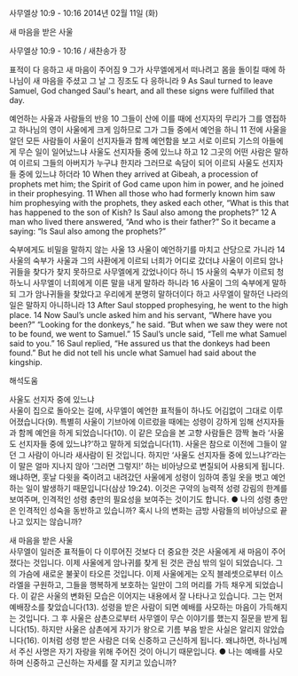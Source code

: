 사무엘상 10:9 - 10:16 
2014년 02월 11일 (화)

새 마음을 받은 사울



사무엘상 10:9 - 10:16 / 새찬송가  장


표적이 다 응하고 새 마음이 주어짐
9 그가 사무엘에게서 떠나려고 몸을 돌이킬 때에 하나님이 새 마음을 주셨고 그 날 그 징조도 다 응하니라
9 As Saul turned to leave Samuel, God changed Saul's heart, and all these signs were fulfilled that day.  

예언하는 사울과 사람들의 반응 
10 그들이 산에 이를 때에 선지자의 무리가 그를 영접하고 하나님의 영이 사울에게 크게 임하므로 그가 그들 중에서 예언을 하니 11 전에 사울을 알던 모든 사람들이 사울이 선지자들과 함께 예언함을 보고 서로 이르되 기스의 아들에게 무슨 일이 일어났느냐 사울도 선지자들 중에 있느냐 하고 12 그곳의 어떤 사람은 말하여 이르되 그들의 아버지가 누구냐 한지라 그러므로 속담이 되어 이르되 사울도 선지자들 중에 있느냐 하더라
10 When they arrived at Gibeah, a procession of prophets met him; the Spirit of God came upon him in power, and he joined in their prophesying. 11 When all those who had formerly known him saw him prophesying with the prophets, they asked each other, “What is this that has happened to the son of Kish? Is Saul also among the prophets?” 12 A man who lived there answered, “And who is their father?” So it became a saying: “Is Saul also among the prophets?”  

숙부에게도 비밀을 말하지 않는 사울 
13 사울이 예언하기를 마치고 산당으로 가니라 14 사울의 숙부가 사울과 그의 사환에게 이르되 너희가 어디로 갔더냐 사울이 이르되 암나귀들을 찾다가 찾지 못하므로 사무엘에게 갔었나이다 하니 15 사울의 숙부가 이르되 청하노니 사무엘이 너희에게 이른 말을 내게 말하라 하니라 16 사울이 그의 숙부에게 말하되 그가 암나귀들을 찾았다고 우리에게 분명히 말하더이다 하고 사무엘이 말하던 나라의 일은 말하지 아니하니라
13 After Saul stopped prophesying, he went to the high place. 14 Now Saul’s uncle asked him and his servant, “Where have you been?” “Looking for the donkeys,” he said. “But when we saw they were not to be found, we went to Samuel.” 15 Saul’s uncle said, “Tell me what Samuel said to you.” 16 Saul replied, “He assured us that the donkeys had been found.” But he did not tell his uncle what Samuel had said about the kingship.

해석도움





사울도 선지자 중에 있느냐  
사울이 집으로 돌아오는 길에, 사무엘이 예언한 표적들이 하나도 어김없이 그대로 이루어졌습니다(9). 특별히 사울이 기브아에 이르렀을 때에는 성령이 강하게 임해 선지자들과 함께 예언을 하게 되었습니다(10). 이 같은 모습을 본 고향 사람들은 깜짝 놀라 ‘사울도 선지자들 중에 있느냐?’하고 말하게 되었습니다(11). 사울은 참으로 이전에 그들이 알던 그 사람이 아니라 새사람이 된 것입니다. 하지만 ‘사울도 선지자들 중에 있느냐?’라는 이 말은 얼마 지나지 않아 ‘그러면 그렇지!’ 하는 비아냥으로 변질되어 사용되게 됩니다. 왜냐하면, 훗날 다윗을 죽이려고 내려갔던 사울에게 성령이 임하여 종일 옷을 벗고 예언하는 일이 발생하기 때문입니다(삼상 19:24). 이것은 구약의 능력적 성령 강림의 한계를 보여주며, 인격적인 성령 충만의 필요성을 보여주는 것이기도 합니다.
● 나의 성령 충만은 인격적인 성숙을 동반하고 있습니까? 혹시 나의 변화는 금방 사람들의 비아냥으로 끝나고 있지는 않습니까?

새 마음을 받은 사울  
사무엘이 일러준 표적들이 다 이루어진 것보다 더 중요한 것은 사울에게 새 마음이 주어졌다는 것입니다. 이제 사울에게 암나귀를 찾게 된 것은 관심 밖의 일이 되었습니다. 그의 가슴에 새로운 불꽃이 타오른 것입니다. 이제 사울에게는 오직 블레셋으로부터 이스라엘을 구원하고, 그들을 행복하게 보호하는 일만이 그의 머리를 가득 채우게 되었습니다. 이 같은 사울의 변화된 모습은 이어지는 내용에서 잘 나타나고 있습니다. 그는 먼저 예배장소를 찾았습니다(13). 성령을 받은 사람이 되면 예배를 사모하는 마음이 가득해지는 것입니다. 그 후 사울은 삼촌으로부터 사무엘이 무슨 이야기를 했는지 질문을 받게 됩니다(15). 하지만 사울은 삼촌에게 자기가 왕으로 기름 부음 받은 사실은 알리지 않았습니다(16). 이처럼 성령 받은 사람은 더욱 신중하고 근신하게 됩니다. 왜냐하면, 하나님께서 주신 사명은 자기 자랑을 위해 주어진 것이 아니기 때문입니다. 
● 나는 예배를 사모하며 신중하고 근신하는 자세를 잘 지키고 있습니까?
